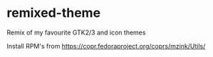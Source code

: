 # remixed-theme

Remix of my favourite GTK2/3 and icon themes

Install RPM's from https://copr.fedoraproject.org/coprs/mzink/Utils/
